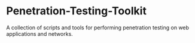 # Penetration-Testing-Toolkit
A collection of scripts and tools for performing penetration testing on web applications and networks.
